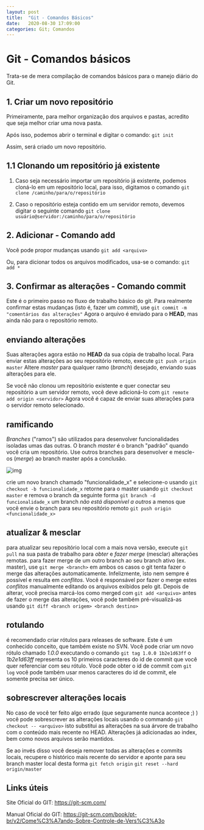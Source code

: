 ```yaml
---
layout: post
title:  "Git - Comandos Básicos"
date:   2020-08-30 17:09:00
categories: Git; Comandos
---
```


# Git - Comandos básicos

Trata-se de mera compilação de comandos básicos para o manejo diário do Git.



## 1. Criar um novo repositório

Primeiramente, para melhor organização dos arquivos e pastas, acredito que seja melhor criar uma nova pasta. 

Após isso, podemos abrir o terminal e digitar o comando:
`git init`

Assim, será criado um novo repositório.



## 1.1 Clonando um repositório já existente

1. Caso seja necessário importar um repositório já existente, podemos cloná-lo em um repositório local, para isso, digitamos o comando
   `git clone /caminho/para/o/repositório`

2. Caso o repositório esteja contido em um servidor remoto, devemos digitar o seguinte comando
   `git clone usuário@servidor:/caminho/para/o/repositório`



## 2. Adicionar - Comando add

Você pode propor mudanças  usando
`git add <arquivo>`

Ou, para dicionar todos os arquivos modificados, usa-se o comando:
`git add *` 



## 3. Confirmar as alterações - Comando commit

Este é o primeiro passo no fluxo de trabalho básico do git. Para realmente confirmar estas mudanças (isto é, fazer um *commit*), use
`git commit -m "comentários das alterações"`
Agora o arquivo é enviado para o **HEAD**, mas ainda não para o repositório remoto.



## enviando alterações

Suas alterações agora estão no **HEAD** da sua cópia de trabalho local. Para enviar estas alterações ao seu repositório remoto, execute
`git push origin master`
Altere *master* para qualquer ramo (*branch*) desejado, enviando suas alterações para ele.

Se você não clonou um repositório existente e quer conectar seu repositório a um servidor remoto, você deve adicioná-lo com
`git remote add origin <servidor>`
Agora você é capaz de enviar suas alterações para o servidor remoto selecionado.



## ramificando

*Branches* ("ramos") são utilizados para desenvolver funcionalidades isoladas umas das outras. O branch *master* é o branch "padrão" quando você cria um repositório. Use outros branches para desenvolver e mescle-os (*merge*) ao branch master após a conclusão.

![img](http://rogerdudler.github.io/git-guide/img/branches.png)

crie um novo branch chamado "funcionalidade_x" e selecione-o usando
`git checkout -b funcionalidade_x`
retorne para o master usando
`git checkout master`
e remova o branch da seguinte forma
`git branch -d funcionalidade_x`
um branch *não está disponível a outros* a menos que você envie o branch para seu repositório remoto
`git push origin <funcionalidade_x>`



## atualizar & mesclar

para atualizar seu repositório local com a mais nova versão, execute
`git pull`
na sua pasta de trabalho para *obter* e *fazer merge* (mesclar) alterações remotas.
para fazer merge de um outro branch ao seu branch ativo (ex. master), use
`git merge <branch>`
em ambos os casos o git tenta fazer o merge das alterações automaticamente. Infelizmente, isto nem sempre é possível e resulta em *conflitos*. Você é responsável por fazer o merge estes *conflitos* manualmente editando os arquivos exibidos pelo git. Depois de alterar, você precisa marcá-los como merged com
`git add <arquivo>`
antes de fazer o merge das alterações, você pode também pré-visualizá-as usando
`git diff <branch origem> <branch destino>`



## rotulando

é recomendado criar rótulos para releases de software. Este é um conhecido conceito, que também existe no SVN. Você pode criar um novo rótulo chamado *1.0.0* executando o comando
`git tag 1.0.0 1b2e1d63ff`
o *1b2e1d63ff* representa os 10 primeiros caracteres do id de commit que você quer referenciar com seu rótulo. Você pode obter o id de commit com
`git log`
você pode também usar menos caracteres do id de commit, ele somente precisa ser único.



## sobrescrever alterações locais

No caso de você ter feito algo errado (que seguramente nunca acontece ;) ) você pode sobrescrever as alterações locais usando o commando
`git checkout -- <arquivo>`
isto substitui as alterações na sua árvore de trabalho com o conteúdo mais recente no HEAD. Alterações já adicionadas ao index, bem como novos arquivos serão mantidos.

Se ao invés disso você deseja remover todas as alterações e commits locais, recupere o histórico mais recente do servidor e aponte para seu branch master local desta forma
`git fetch origin`
`git reset --hard origin/master`



## Links úteis

Site Oficial do GIT: https://git-scm.com/

Manual Oficial do GIT: https://git-scm.com/book/pt-br/v2/Come%C3%A7ando-Sobre-Controle-de-Vers%C3%A3o